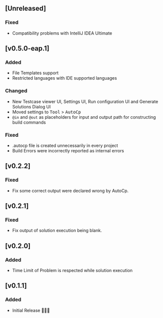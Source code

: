<!-- Keep a Changelog guide -> https://keepachangelog.com -->

## [Unreleased]

### Fixed

- Compatibility problems with IntelliJ IDEA Ultimate 

## [v0.5.0-eap.1]

### Added

- File Templates support
- Restricted languages with IDE supported languages

### Changed

- New Testcase viewer UI, Settings UI, Run configuration UI and Generate Solutions Dialog UI
- Moved settings to <kbd>Tool</kbd> > <kbd>AutoCp</kbd>
- ```@in``` and ```@out``` as placeholders for input and output path for constructing build commands

### Fixed

- .autocp file is created unnecessarily in every project
- Build Errors were incorrectly reported as internal errors

## [v0.2.2]

### Fixed

- Fix some correct output were declared wrong by AutoCp.

## [v0.2.1]

### Fixed

- Fix output of solution execution being blank.

## [v0.2.0]

### Added

- Time Limit of Problem is respected while solution execution

## [v0.1.1]

### Added

- Initial Release 🎉🎉😀
